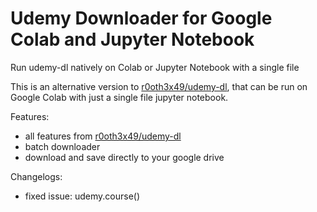 # Udemy Downloader for Google Colab and Jupyter Notebook
Run udemy-dl natively on Colab or Jupyter Notebook with a single file

This is an alternative version to [r0oth3x49/udemy-dl](https://github.com/r0oth3x49/udemy-dl), that can be run on Google Colab with just a single file jupyter notebook.

Features:

  - all features from [r0oth3x49/udemy-dl](https://github.com/r0oth3x49/udemy-dl)
  - batch downloader
  - download and save directly to your google drive

Changelogs:

  - fixed issue: udemy.course()
